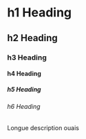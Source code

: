# h1 Heading
## h2 Heading
### h3 Heading
#### h4 Heading
##### h5 Heading
###### h6 Heading

Longue description ouais